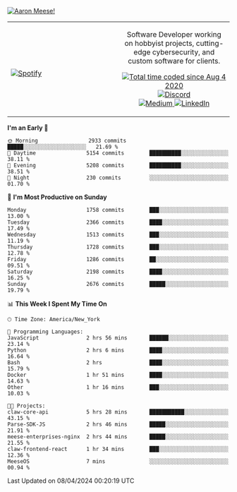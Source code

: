 [![Aaron Meese!](https://user-images.githubusercontent.com/17814535/88975338-a2aabf00-d27f-11ea-963f-8a19608716b4.png)](https://github.com/ajmeese7/readme-ascii "README ASCII")

<!-- Modified from project here: https://github.com/novatorem/novatorem -->
<table width="100%">
  <tr>
  <td width="50%">

&nbsp; <br> [![Spotify](https://ajmeese7.vercel.app/api/spotify)](https://open.spotify.com/user/ajmeese)

  </td>
  <td width="50%">
    <p align="center">
    Software Developer working on hobbyist projects, cutting-edge cybersecurity, and custom software for clients.
    </p>
    <p align="center">
      <a href="https://wakatime.com/@f726891d-3b02-46cd-9b60-e8c59f9e2b14">
        <img src="https://wakatime.com/badge/user/f726891d-3b02-46cd-9b60-e8c59f9e2b14.svg" alt="Total time coded since Aug 4 2020" title="WakaTime" />
      </a>
      <a href="http://link.aaronmeese.com/discord">
        <img src="https://img.shields.io/badge/discord-ajmeese7%234835-369?style=flat-square&logo=discord&logoColor=white&color=purple" alt="Discord" title="Discord">
      </a>
      <br />
      <a href="https://link.aaronmeese.com/medium">
        <img src="https://img.shields.io/badge/medium-ajmeese7-1DB954?style=flat-square&logo=medium&logoColor=white" alt="Medium" title="Medium">
      </a>
      <a href="https://link.aaronmeese.com/linkedin">
        <img src="https://img.shields.io/badge/linkedIn-aaronmeese-1DB954?style=flat-square&logo=linkedin&logoColor=white&color=blue" alt="LinkedIn" title="LinkedIn">
      </a>
    </p>
  </td>

</table>

[//]: <> (The `&nbsp;` is to have Aphelion take up more space)

<!--START_SECTION:waka-->
**I'm an Early 🐤** 

```text
🌞 Morning                2933 commits        █████░░░░░░░░░░░░░░░░░░░░   21.69 % 
🌆 Daytime                5154 commits        ██████████░░░░░░░░░░░░░░░   38.11 % 
🌃 Evening                5208 commits        ██████████░░░░░░░░░░░░░░░   38.51 % 
🌙 Night                  230 commits         ░░░░░░░░░░░░░░░░░░░░░░░░░   01.70 % 
```
📅 **I'm Most Productive on Sunday** 

```text
Monday                   1758 commits        ███░░░░░░░░░░░░░░░░░░░░░░   13.00 % 
Tuesday                  2366 commits        ████░░░░░░░░░░░░░░░░░░░░░   17.49 % 
Wednesday                1513 commits        ███░░░░░░░░░░░░░░░░░░░░░░   11.19 % 
Thursday                 1728 commits        ███░░░░░░░░░░░░░░░░░░░░░░   12.78 % 
Friday                   1286 commits        ██░░░░░░░░░░░░░░░░░░░░░░░   09.51 % 
Saturday                 2198 commits        ████░░░░░░░░░░░░░░░░░░░░░   16.25 % 
Sunday                   2676 commits        █████░░░░░░░░░░░░░░░░░░░░   19.79 % 
```


📊 **This Week I Spent My Time On** 

```text
🕑︎ Time Zone: America/New_York

💬 Programming Languages: 
JavaScript               2 hrs 56 mins       ██████░░░░░░░░░░░░░░░░░░░   23.14 % 
Python                   2 hrs 6 mins        ████░░░░░░░░░░░░░░░░░░░░░   16.64 % 
Bash                     2 hrs               ████░░░░░░░░░░░░░░░░░░░░░   15.79 % 
Docker                   1 hr 51 mins        ████░░░░░░░░░░░░░░░░░░░░░   14.63 % 
Other                    1 hr 16 mins        ███░░░░░░░░░░░░░░░░░░░░░░   10.03 % 

🐱‍💻 Projects: 
claw-core-api            5 hrs 28 mins       ███████████░░░░░░░░░░░░░░   43.15 % 
Parse-SDK-JS             2 hrs 46 mins       █████░░░░░░░░░░░░░░░░░░░░   21.91 % 
meese-enterprises-nginx  2 hrs 44 mins       █████░░░░░░░░░░░░░░░░░░░░   21.55 % 
claw-frontend-react      1 hr 34 mins        ███░░░░░░░░░░░░░░░░░░░░░░   12.36 % 
MeeseOS                  7 mins              ░░░░░░░░░░░░░░░░░░░░░░░░░   00.94 % 
```


 Last Updated on 08/04/2024 00:20:19 UTC
<!--END_SECTION:waka-->
